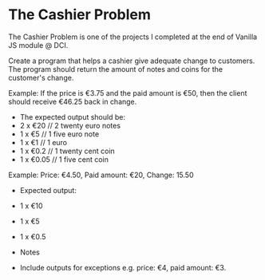 # The Cashier Problem

The Cashier Problem is one of the projects I completed at the end of Vanilla JS module @ DCI. 

Create a program that helps a cashier give adequate change to customers. The program should return the amount of notes and coins for the customer's change.

Example: If the price is €3.75 and the paid amount is €50, then the client should receive €46.25 back in change.

- The expected output should be:
- 2 x €20 // 2 twenty euro notes
- 1 x €5 // 1 five euro note
- 1 x €1 // 1 euro
- 1 x €0.2 // 1 twenty cent coin
- 1 x €0.05 // 1 five cent coin

Example: Price: €4.50, Paid amount: €20, Change: 15.50

- Expected output:
- 1 x €10
- 1 x €5
- 1 x €0.5

- Notes
- Include outputs for exceptions e.g. price: €4, paid amount: €3.

